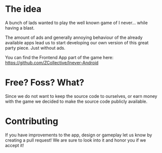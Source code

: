# The idea

A bunch of lads wanted to play the well known game of I never... while having a blast.

The amount of ads and generally annoying behaviour of the already available apps lead us to start
developing our own version of this great party piece. Just without ads.

You can find the Frontend App part of the game here: https://github.com/ZCollective/Inever-Android

# Free? Foss? What?

Since we do not want to keep the source code to ourselves, or earn money with the game we decided to make 
the source code publicly available.

# Contributing

If you have improvements to the app, design or gameplay let us know by creating a pull request! We are sure to look into it
and honor you if we accept it!

